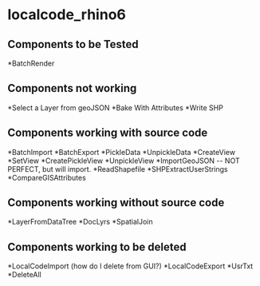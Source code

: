# localcode_rhino6

## Components to be Tested
*BatchRender

## Components not working
*Select a Layer from geoJSON
*Bake With Attributes
*Write SHP

## Components working with source code
*BatchImport
*BatchExport
*PickleData
*UnpickleData
*CreateView
*SetView
*CreatePickleView
*UnpickleView
*ImportGeoJSON -- NOT PERFECT, but will import.
*ReadShapefile
*SHPExtractUserStrings
*CompareGISAttributes

## Components working without source code
*LayerFromDataTree
*DocLyrs
*SpatialJoin

## Components working to be deleted
*LocalCodeImport (how do I delete from GUI?)
*LocalCodeExport
*UsrTxt
*DeleteAll

